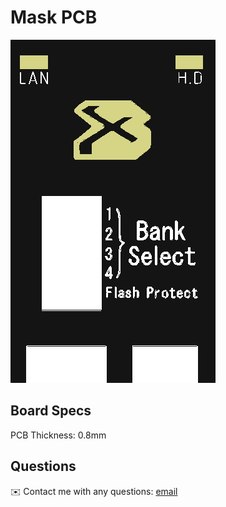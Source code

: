 # Mask PCB

<img src="/boards/Mask PCB/images/clone.jpg">

## Board Specs

PCB Thickness: 0.8mm

## Questions
✉️ Contact me with any questions: [email](mailto:support@themodshop.co)<br />